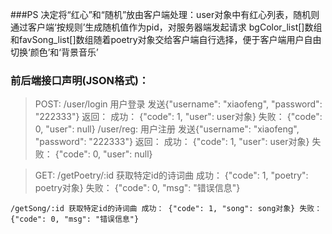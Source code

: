 ###PS
决定将“红心”和“随机”放由客户端处理：user对象中有红心列表，随机则通过客户端‘按规则’生成随机值作为pid，对服务器端发起请求
bgColor_list[]数组和favSong_list[]数组随着poetry对象交给客户端自行选择，便于客户端用户自由切换‘颜色’和‘背景音乐’


### 前后端接口声明(JSON格式)： 
> POST: 
    /user/login
    用户登录 发送{"username": "xiaofeng", "password": "222333"} 返回： 成功： {"code": 1, "user": user对象} 失败： {"code": 0, "user": null} /user/reg: 用户注册 发送{"username": "xiaofeng", "password": "222333"} 返回： 成功： {"code": 1, "user": user对象} 失败： {"code": 0, "user": null}

> GET: 
    /getPoetry/:id
    获取特定id的诗词曲 成功： {"code": 1, "poetry": poetry对象} 失败： {"code": 0, "msg": "错误信息"}

    /getSong/:id 获取特定id的诗词曲 成功： {"code": 1, "song": song对象} 失败： {"code": 0, "msg": "错误信息"}